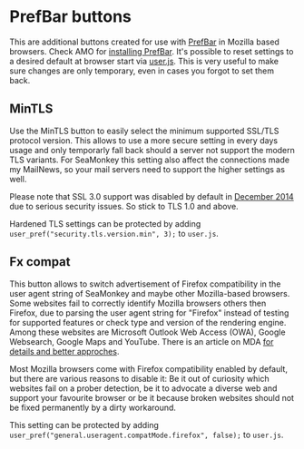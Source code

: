 # PrefBar buttons

This are additional buttons created for use with [PrefBar](http://prefbar.tuxfamily.org/) in Mozilla based browsers.
Check AMO for [installing PrefBar](https://addons.mozilla.org/de/seamonkey/addon/prefbar/).
It's possible to reset settings to a desired default at browser start via [user.js](http://kb.mozillazine.org/User.js_file).
This is very useful to make sure changes are only temporary, even in cases you forgot to set them back.

## MinTLS

Use the MinTLS button to easily select the minimum supported SSL/TLS protocol version.
This allows to use a more secure setting in every days usage and only temporarly fall back should a server not support the modern TLS variants.
For SeaMonkey this setting also affect the connections made my MailNews, so your mail servers need to support the higher settings as well.

Please note that SSL 3.0 support was disabled by default in [December 2014](https://www.mozilla.org/en-US/firefox/34.0.5/releasenotes/) due to serious security issues.
So stick to TLS 1.0 and above.

Hardened TLS settings can be protected by adding `user_pref("security.tls.version.min", 3);` to `user.js`.

## Fx compat

This button allows to switch advertisement of Firefox compatibility in the user agent string of SeaMonkey and maybe other Mozilla-based browsers.
Some websites fail to correctly identify Mozilla browsers others then Firefox, due to parsing the user agent string for "Firefox" instead of testing for supported features or check type and version of the rendering engine.
Among these websites are Microsoft Outlook Web Access (OWA), Google Websearch, Google Maps and YouTube.
There is an article on MDA [for details and better approches](https://developer.mozilla.org/en-US/docs/Browser_detection_using_the_user_agent).

Most Mozilla browsers come with Firefox compatibility enabled by default, but there are various reasons to disable it:
Be it out of curiosity which websites fail on a prober detection, be it to advocate a diverse web and support your favourite browser or be it because broken websites should not be fixed permanently by a dirty workaround.

This setting can be protected by adding `user_pref("general.useragent.compatMode.firefox", false);` to `user.js`.
